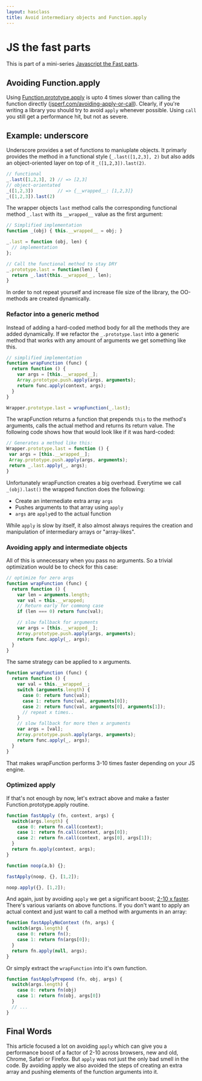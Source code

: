 ```yaml
---
layout: hasclass
title: Avoid intermediary objects and Function.apply
---
```


# JS the fast parts

This is part of a mini-series [Javascript the Fast parts](/articles/javascript-the-fast-parts.html).

## Avoiding Function.apply

Using [Function.prototype.apply](https://developer.mozilla.org/en-US/docs/Web/JavaScript/Reference/Global_Objects/Function/apply) is upto 4 times slower than calling the function directly ([jsperf.com/avoiding-apply-or-call](http://jsperf.com/avoiding-apply-or-call)). Clearly, if you're writing a library you should try to avoid `apply` whenever possible. Using `call` you still get a performance hit, but not as severe.

## Example: underscore

Underscore provides a set of functions to maniuplate objects. It primarly provides the method in a functional style (`_.last([1,2,3], 2)` but also adds an object-oriented layer on top of it `_([1,2,3]).last(2)`.


```javascript
// functional
_.last([1,2,3], 2) // => [2,3]
// object-orientated
_([1,2,3])         // => {__wrapped__: [1,2,3]}
_([1,2,3]).last(2)
```

The wrapper objects `last` method calls the corresponding functional method `_.last` with its `__wrapped__` value as the first argument:

```javascript
// Simplified implementation
function _(obj) { this.__wrapped__ = obj; }

_.last = function (obj, len) {
  // implementation
};

// Call the functional method to stay DRY
_.prototype.last = function(len) {
  return _.last(this.__wrapped__, len);
}
```

In order to not repeat yourself and increase file size of the library, the OO-methods are created dynamically.

### Refactor into a generic method

Instead of adding a hard-coded method body for all the methods they are added dynamically. If we refactor the `_.prototype.last` into a generic method that works with any amount of arguments we get something like this.

```javascript
// simplified implementation
function wrapFunction (func) {
  return function () {
    var args = [this.__wrapped__];
    Array.prototype.push.apply(args, arguments);
    return func.apply(context, args);
  }
}

Wrapper.prototype.last = wrapFunction(_.last);
```

The wrapFunction returns a function that prepends `this` to the method's arguments, calls the actual method and returns its return value. The following code shows how that would look like if it was hard-coded:

```javascript
// Generates a method like this:
Wrapper.prototype.last = function () {
 var args = [this.__wrapped__];
 Array.prototype.push.apply(args, arguments);
 return _.last.apply(_, args);
}
```

Unfortunately wrapFunction creates a big overhead. Everytime we call `_(obj).last()` the wrapped function does the following:

* Create an intermediate extra array `args`
* Pushes arguments to that array using `apply`
* `args` are `apply`ed to the actual function

While `apply` is slow by itself, it also almost always requires the creation and manipulation of intermediary arrays or "array-likes".

### Avoiding apply and intermediate objects

All of this is unnecessary when you pass no arguments. So a trivial optimization would be to check for this case:

```javascript
// optimize for zero args
function wrapFunction (func) {
  return function () {
    var len = arguments.length;
    var val = this.__wrapped;
    // Return early for commong case
    if (len === 0) return func(val);

    // slow fallback for arguments
    var args = [this.__wrapped__];
    Array.prototype.push.apply(args, arguments);
    return func.apply(_, args);
  }
}
```

The same strategy can be applied to x arguments.

```javascript
function wrapFunction (func) {
  return function () {
    var val = this.__wrapped__;
    switch (arguments.length) {
      case 0: return func(val);
      case 1: return func(val, arguments[0]);
      case 2: return func(val, arguments[0], arguments[1]);
      // repeat x times..
    }
    // slow fallback for more then x arguments
    var args = [val];
    Array.prototype.push.apply(args, arguments);
    return func.apply(_, args);
  }
}
```

That makes wrapFunction performs 3-10 times faster depending on your JS engine.

### Optimized apply

If that's not enough by now, let's extract above and make a faster Function.prototype.apply routine.

```javascript
function fastApply (fn, context, args) {
  switch(args.length) {
    case 0: return fn.call(context);
    case 1: return fn.call(context, args[0]);
    case 2: return fn.call(context, args[0], args[1]);
  }
  return fn.apply(context, args);
}

function noop(a,b) {};

fastApply(noop, {}, [1,2]);

noop.apply({}, [1,2]);
```

And again, just by avoiding `apply` we get a significant boost; [2-10 x faster](http://jsperf.com/custom-apply). There's various variants on above functions. If you don't want to apply an actual context and just want to call a method with arguments in an array:

```javascript
function fastApplyNoContext (fn, args) {
  switch(args.length) {
    case 0: return fn();
    case 1: return fn(args[0]);
  }
  return fn.apply(null, args);
}
```

Or simply extract the `wrapFunction` into it's own function.

```javascript
function fastApplyPrepend (fn, obj, args) {
  switch(args.length) {
    case 0: return fn(obj)
    case 1: return fn(obj, args[0])
  }
  // ...
}
```

## Final Words

This article focused a lot on avoiding `apply` which can give you a performance boost of a factor of 2-10 across browsers, new and old, Chrome, Safari or Firefox. But `apply` was not just the only bad smell in the code. By avoiding apply we also avoided the steps of creating an extra array and pushing elements of the function arguments into it.







